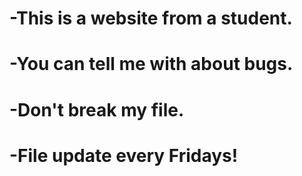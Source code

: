 # -This is a website from a student.
# -You can tell me with about bugs.
# -Don't break my file.
# -File update every Fridays!
